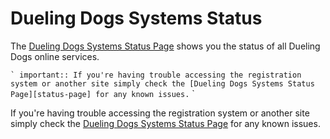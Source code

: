 Dueling Dogs Systems Status
============================

The [Dueling Dogs Systems Status Page][status-page] shows you the status of all
Dueling Dogs online services.

`` ` important:: If you're having trouble accessing the registration system or another site
simply check the [Dueling Dogs Systems Status Page][status-page] for any
known issues.
`` `


If you're having trouble accessing the registration system or another site
simply check the [Dueling Dogs Systems Status Page][status-page] for any
known issues.



[status-page]: http://cachet-duelingdogs.rhcloud.com/